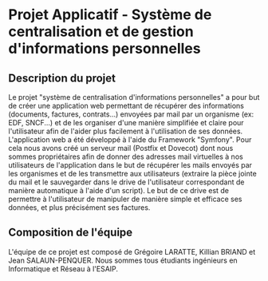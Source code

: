 # Projet Applicatif - Système de centralisation et de gestion d'informations personnelles
## Description du projet
Le projet "système de centralisation d'informations personnelles" a pour but de créer une application web permettant de récupérer des informations (documents, factures, contrats...) envoyées par mail par un organisme (ex: EDF, SNCF...) et de les organiser d'une manière simplifiée et claire pour l'utilisateur afin de l'aider plus facilement à l'utilisation de ses données. L'application web a été développé à l'aide du Framework "Symfony". Pour cela nous avons créé un serveur mail (Postfix et Dovecot) dont nous sommes propriétaires afin de donner des adresses mail virtuelles à nos utilisateurs de l'application dans le but de récupérer les mails envoyés par les organismes et de les transmettre aux utilisateurs (extraire la pièce jointe du mail et le sauvegarder dans le drive de l'utilisateur correspondant de manière automatique à l'aide d'un script). Le but de ce drive est de permettre à l'utilisateur de manipuler de manière simple et efficace ses données, et plus précisément ses factures. 

## Composition de l'équipe
L'équipe de ce projet est composé de Grégoire LARATTE, Killian BRIAND et Jean SALAUN-PENQUER. Nous sommes tous étudiants ingénieurs en Informatique et Réseau à l'ESAIP.
